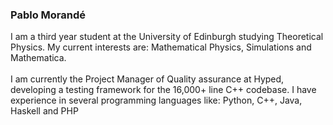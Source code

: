 ### Pablo Morandé
I am a third year student at the University of Edinburgh studying Theoretical Physics. My current interests are: Mathematical Physics, Simulations and Mathematica.
<br><br>
I am currently the Project Manager of Quality assurance at Hyped, developing a testing framework for the 16,000+ line C++ codebase.
I have experience in several programming languages like: Python, C++, Java, Haskell and PHP

<!--
**pmorande27/pmorande27** is a ✨ _special_ ✨ repository because its `README.md` (this file) appears on your GitHub profile.

Here are some ideas to get you started:


- 🔭 I’m currently working on ...
- 🌱 I’m currently learning ...
- 👯 I’m looking to collaborate on ...
- 🤔 I’m looking for help with ...
- 💬 Ask me about ...
- 📫 How to reach me: ...
- 😄 Pronouns: ...
- ⚡ Fun fact: ...
-->
